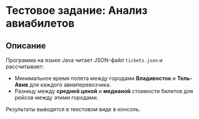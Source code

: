 # Тестовое задание: Анализ авиабилетов

## Описание

Программа на языке Java читает JSON-файл `tickets.json` и рассчитывает:

- Минимальное время полета между городами **Владивосток** и **Тель-Авив** для каждого авиаперевозчика.
- Разницу между **средней ценой** и **медианой** стоимости билетов для рейсов между этими городами.

Результаты выводятся в текстовом виде в консоль.
